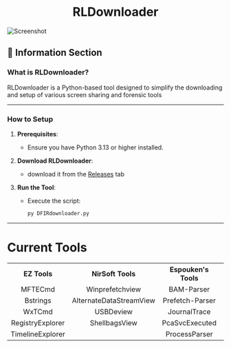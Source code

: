 
<h1 align="center">RLDownloader</h1>

![Screenshot](https://private-user-images.githubusercontent.com/198876530/421555010-5aca3def-4204-407f-8f88-585e725d695d.png?jwt=eyJhbGciOiJIUzI1NiIsInR5cCI6IkpXVCJ9.eyJpc3MiOiJnaXRodWIuY29tIiwiYXVkIjoicmF3LmdpdGh1YnVzZXJjb250ZW50LmNvbSIsImtleSI6ImtleTUiLCJleHAiOjE3NDE3ODExNTMsIm5iZiI6MTc0MTc4MDg1MywicGF0aCI6Ii8xOTg4NzY1MzAvNDIxNTU1MDEwLTVhY2EzZGVmLTQyMDQtNDA3Zi04Zjg4LTU4NWU3MjVkNjk1ZC5wbmc_WC1BbXotQWxnb3JpdGhtPUFXUzQtSE1BQy1TSEEyNTYmWC1BbXotQ3JlZGVudGlhbD1BS0lBVkNPRFlMU0E1M1BRSzRaQSUyRjIwMjUwMzEyJTJGdXMtZWFzdC0xJTJGczMlMkZhd3M0X3JlcXVlc3QmWC1BbXotRGF0ZT0yMDI1MDMxMlQxMjAwNTNaJlgtQW16LUV4cGlyZXM9MzAwJlgtQW16LVNpZ25hdHVyZT0wMmEyNDhhZTlkYWZjNTBjYTBjN2QyYWM1NDY1OGIxMjFjNzRjYTAyZWFkYWVkNGZmNzIyMjM2YzQyZDM4ZGEwJlgtQW16LVNpZ25lZEhlYWRlcnM9aG9zdCJ9.CNMmJ3xHek-1HRoj-f04-foVh1IYHxu89UK5TtLOFBg)


## 📝 **Information Section**

### **What is RLDownloader?**
RLDownloader is a Python-based tool designed to simplify the downloading and setup of various screen sharing and forensic tools

---

### **How to Setup**

1. **Prerequisites**:	
   - Ensure you have Python 3.13 or higher installed.

2. **Download RLDownloader**:
    - download it from the [Releases](https://github.com/ElliotZaychik/RLDownloader/releases) tab

3. **Run the Tool**:
   - Execute the script:
     ```bash
     py DFIRdownloader.py
     ```

---

<h1 align="left">Current Tools</h1>

<table align="center">
  <tr>
    <th align="center">EZ Tools</th>
    <th align="center">NirSoft Tools</th>
    <th align="center">Espouken's Tools</th>
    <th align="center">Miscellaneous</th>
  </tr>
  <tr>
    <td align="center">MFTECmd</td>
    <td align="center">Winprefetchview</td>
    <td align="center">BAM-Parser</td>
    <td align="center">Hayabusa</td>
  </tr>
  <tr>
    <td align="center">Bstrings</td>
    <td align="center">AlternateDataStreamView</td>
    <td align="center">Prefetch-Parser</td>
    <td align="center"></td>
  </tr>
  <tr>
    <td align="center">WxTCmd</td>
    <td align="center">USBDeview</td>
    <td align="center">JournalTrace</td>
    <td align="center"></td>
  </tr>
  <tr>
    <td align="center">RegistryExplorer</td>
    <td align="center">ShellbagsView</td>
    <td align="center">PcaSvcExecuted</td>
    <td align="center"></td>
  </tr>
  <tr>
    <td align="center">TimelineExplorer</td>
    <td align="center"></td>
    <td align="center">ProcessParser</td>
    <td align="center"></td>
  </tr>
</table>
